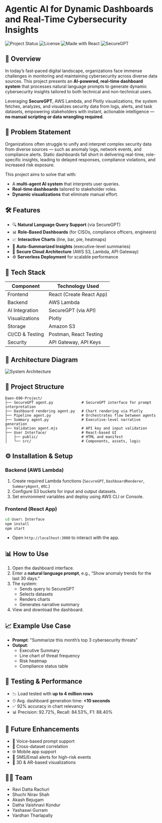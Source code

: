 
# Agentic AI for Dynamic Dashboards and Real-Time Cybersecurity Insights

![Project Status](https://img.shields.io/badge/status-Completed-brightgreen)
![License](https://img.shields.io/badge/license-MIT-blue)
![Made with React](https://img.shields.io/badge/frontend-React-lightblue)
![SecureGPT](https://img.shields.io/badge/AI-SecureGPT-critical)

## 🧠 Overview

In today’s fast-paced digital landscape, organizations face immense challenges in monitoring and maintaining cybersecurity across diverse data sources. This project presents an **AI-powered, real-time dashboard system** that processes natural language prompts to generate dynamic cybersecurity insights tailored to both technical and non-technical users.

Leveraging **SecureGPT**, AWS Lambda, and Plotly visualizations, the system fetches, analyzes, and visualizes security data from logs, alerts, and task datasets, empowering stakeholders with instant, actionable intelligence — **no manual scripting or data wrangling required**.

## 📌 Problem Statement

Organizations often struggle to unify and interpret complex security data from diverse sources — such as anomaly logs, network events, and compliance alerts. Static dashboards fall short in delivering real-time, role-specific insights, leading to delayed responses, compliance violations, and increased risk exposure.

This project aims to solve that with:
- A **multi-agent AI system** that interprets user queries.
- **Real-time dashboards** tailored to stakeholder roles.
- **Dynamic visualizations** that eliminate manual effort.

## 🛠 Features

- 🔍 **Natural Language Query Support** (via SecureGPT)
- 📊 **Role-Based Dashboards** (for CISOs, compliance officers, engineers)
- 📈 **Interactive Charts** (line, bar, pie, heatmaps)
- 🧠 **Auto-Summarized Insights** (executive-level summaries)
- 🔐 **Secure Cloud Architecture** (AWS S3, Lambda, API Gateway)
- ⚙️ **Serverless Deployment** for scalable performance

## 🧰 Tech Stack

| Component              | Technology Used           |
|------------------------|---------------------------|
| Frontend               | React (Create React App)  |
| Backend                | AWS Lambda                |
| AI Integration         | SecureGPT (via API)       |
| Visualizations         | Plotly                    |
| Storage                | Amazon S3                 |
| CI/CD & Testing        | Postman, React Testing    |
| Security               | API Gateway, API Keys     |

## 📐 Architecture Diagram

![System Architecture](architecture_diagram.png)

## 📂 Project Structure

```
Daen-690-Project/
├── SecureGPT agent.py             # SecureGPT interface for prompt interpretation
├── Dashboard rendering agent.py   # Chart rendering via Plotly
├── Pipeline agent.py              # Orchestrates flow between agents
├── Summary agent.py               # Executive-level narrative generation
├── Validation agent.mjs           # API key and input validation
├── User Interface/                # React-based UI
│   ├── public/                    # HTML and manifest
│   └── src/                       # Components, assets, logic
```

## ⚙️ Installation & Setup

### Backend (AWS Lambda)
1. Create required Lambda functions (`SecureGPT`, `DashboardRenderer`, `SummaryAgent`, etc.)
2. Configure S3 buckets for input and output datasets.
3. Set environment variables and deploy using AWS CLI or Console.

### Frontend (React App)
```bash
cd User\ Interface
npm install
npm start
```
- Open `http://localhost:3000` to interact with the app.

## 📊 How to Use

1. Open the dashboard interface.
2. Enter a **natural language prompt**, e.g., “Show anomaly trends for the last 30 days.”
3. The system:
   - Sends query to SecureGPT
   - Selects datasets
   - Renders charts
   - Generates narrative summary
4. View and download the dashboard.

## 📈 Example Use Case

- **Prompt**: "Summarize this month’s top 3 cybersecurity threats"
- **Output**:
  - Executive Summary
  - Line chart of threat frequency
  - Risk heatmap
  - Compliance status table

## 🧪 Testing & Performance

- 📉 Load tested with **up to 4 million rows**
- ⏱ Avg. dashboard generation time: **<10 seconds**
- ✅ 92% accuracy in chart relevancy
- 📊 Precision: 92.72%, Recall: 84.53%, F1: 88.40%

## 🚀 Future Enhancements

- 🤖 Voice-based prompt support
- 🔁 Cross-dataset correlation
- 🌐 Mobile app support
- 📢 SMS/Email alerts for high-risk events
- 🧬 3D & AR-based visualizations

## 👨‍💻 Team

- Ravi Datta Rachuri  
- Shuchi Nirav Shah  
- Akash Bejugam  
- Datha Vaishnavi Kondur  
- Yashaswi Gurram  
- Vardhan Tharlapally

